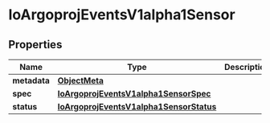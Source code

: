 

# IoArgoprojEventsV1alpha1Sensor


## Properties

Name | Type | Description | Notes
------------ | ------------- | ------------- | -------------
**metadata** | [**ObjectMeta**](ObjectMeta.md) |  |  [optional]
**spec** | [**IoArgoprojEventsV1alpha1SensorSpec**](IoArgoprojEventsV1alpha1SensorSpec.md) |  |  [optional]
**status** | [**IoArgoprojEventsV1alpha1SensorStatus**](IoArgoprojEventsV1alpha1SensorStatus.md) |  |  [optional]



